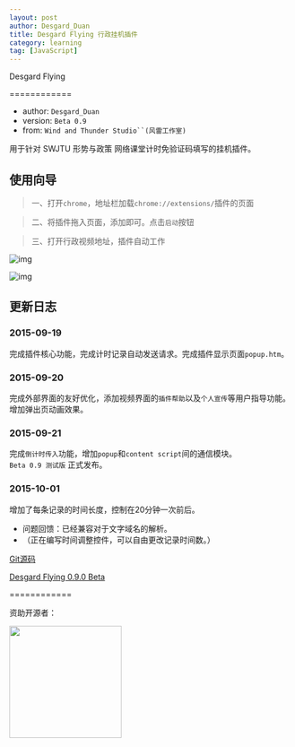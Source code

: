 ```yaml
---
layout: post
author: Desgard_Duan
title: Desgard Flying 行政挂机插件
category: learning
tag: [JavaScript]
---
```


Desgard Flying

============

+ author: `Desgard_Duan`
+ version: `Beta 0.9`
+ from: `Wind and Thunder Studio``(风雷工作室)`


用于针对 SWJTU 形势与政策 网络课堂计时免验证码填写的挂机插件。

<!-- more -->

## 使用向导

> 一、打开`chrome`，地址栏加载`chrome://extensions/`插件的页面


> 二、将插件拖入页面，添加即可。点击`启动`按钮


> 三、打开行政视频地址，插件自动工作

 ![img](http://i3.tietuku.com/b57026140d016747.png "第二步")

 ![img](http://i3.tietuku.com/57c2eab0f23f2ee8.png "第三步")


## 更新日志

### 2015-09-19

完成插件核心功能，完成计时记录自动发送请求。完成插件显示页面`popup.htm`。

### 2015-09-20

完成外部界面的友好优化，添加视频界面的`插件帮助`以及`个人宣传`等用户指导功能。
增加弹出页动画效果。

### 2015-09-21

完成`倒计时传入`功能，增加`popup`和`content script`间的通信模块。<br />
`Beta 0.9 测试版` 正式发布。<br />

### 2015-10-01

增加了每条记录的时间长度，控制在20分钟一次前后。

+ 问题回馈：已经兼容对于文字域名的解析。
+ （正在编写时间调整控件，可以自由更改记录时间数。）

[Git源码](https://github.com/dgytdhy/desgardFlying "Git源码")


[Desgard Flying 0.9.0 Beta](http://pan.baidu.com/s/1sNJkE "Desgard Flying 0.9.0 Beta")


============

资助开源者：
<div>
	 <img src="http://image17-c.poco.cn/mypoco/myphoto/20151001/18/17823283120151001181909028.jpg" height="200px"> 
</div> 
